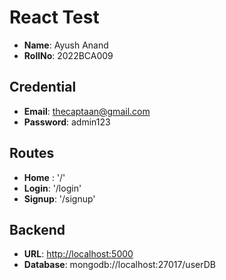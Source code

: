 # React Test

- **Name**: Ayush Anand
- **RollNo**: 2022BCA009

## Credential

- **Email**: <thecaptaan@gmail.com>
- **Password**: admin123

## Routes

- **Home** : '/'
- **Login**: '/login'
- **Signup**: '/signup'

## Backend

- **URL**: <http://localhost:5000>
- **Database**: mongodb://localhost:27017/userDB
